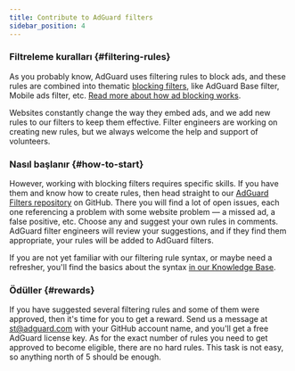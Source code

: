 ```yaml
---
title: Contribute to AdGuard filters
sidebar_position: 4
---
```


### Filtreleme kuralları {#filtering-rules}

As you probably know, AdGuard uses filtering rules to block ads, and these rules are combined into thematic [blocking filters](/general/ad-filtering/adguard-filters), like AdGuard Base filter, Mobile ads filter, etc. [Read more about how ad blocking works](/general/ad-filtering/how-ad-blocking-works).

Websites constantly change the way they embed ads, and we add new rules to our filters to keep them effective. Filter engineers are working on creating new rules, but we always welcome the help and support of volunteers.

### Nasıl başlanır {#how-to-start}

However, working with blocking filters requires specific skills. If you have them and know how to create rules, then head straight to our [AdGuard Filters repository](https://github.com/AdguardTeam/AdguardFilters) on GitHub. There you will find a lot of open issues, each one referencing a problem with some website problem — a missed ad, a false positive, etc. Choose any and suggest your own rules in comments. AdGuard filter engineers will review your suggestions, and if they find them appropriate, your rules will be added to AdGuard filters.

If you are not yet familiar with our filtering rule syntax, or maybe need a refresher, you'll find the basics about the syntax [in our Knowledge Base](/general/ad-filtering/create-own-filters).

### Ödüller {#rewards}

If you have suggested several filtering rules and some of them were approved, then it's time for you to get a reward. Send us a message at [st@adguard.com](mailto:st@adguard.com) with your GitHub account name, and you'll get a free AdGuard license key. As for the exact number of rules you need to get approved to become eligible, there are no hard rules. This task is not easy, so anything north of 5 should be enough.
